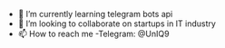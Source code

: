 - 🌱 I’m currently learning telegram bots api
- 💞️ I’m looking to collaborate on startups in IT industry
- 📫 How to reach me -Telegram: @UnIQ9

<!---
sirus34/sirus34 is a ✨ special ✨ repository because its `README.md` (this file) appears on your GitHub profile.
You can click the Preview link to take a look at your changes.
--->
